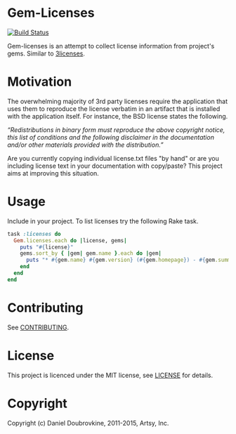 Gem-Licenses
============

[![Build Status](https://travis-ci.org/dblock/gem-licenses.svg)](https://travis-ci.org/dblock/gem-licenses)

Gem-licenses is an attempt to collect license information from project's gems. Similar to [3licenses](https://github.com/dblock/3licenses).

Motivation
==========

The overwhelming majority of 3rd party licenses require the application that uses them to reproduce the license verbatim in an artifact that is installed with the application itself. For instance, the BSD license states the following.

_“Redistributions in binary form must reproduce the above copyright notice, this list of conditions and the following disclaimer in the documentation and/or other materials provided with the distribution.”_

Are you currently copying individual license.txt files "by hand" or are you including license text in your documentation with copy/paste? This project aims at improving this situation.

Usage
=====

Include in your project. To list licenses try the following Rake task.

``` ruby
task :licenses do
  Gem.licenses.each do |license, gems|
    puts "#{license}"
    gems.sort_by { |gem| gem.name }.each do |gem|
      puts "* #{gem.name} #{gem.version} (#{gem.homepage}) - #{gem.summary}"
    end
  end
end
```

Contributing
============

See [CONTRIBUTING](CONTRIBUTING.md).

License
=======

This project is licenced under the MIT license, see [LICENSE](LICENSE) for details.

Copyright
=========

Copyright (c) Daniel Doubrovkine, 2011-2015, Artsy, Inc.
